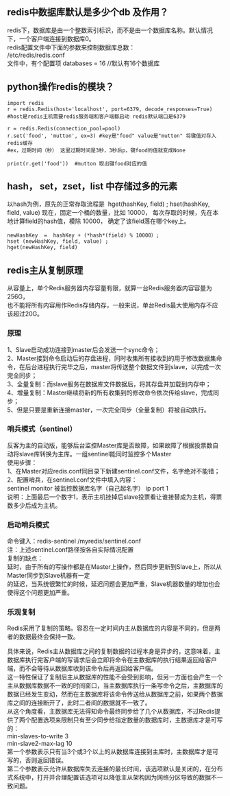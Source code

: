 ## redis中数据库默认是多少个db 及作用？  
redis下，数据库是由一个整数索引标识，而不是由一个数据库名称。默认情况下，一个客户端连接到数据库0。  
redis配置文件中下面的参数来控制数据库总数：  
/etc/redis/redis.conf  
文件中，有个配置项 databases = 16 //默认有16个数据库

## python操作redis的模块？
```
import redis
r = redis.Redis(host='localhost', port=6379, decode_responses=True)
#host是redis主机需要redis服务端和客户端都启动 redis默认端口是6379

r = redis.Redis(connection_pool=pool)
r.set('food', 'mutton', ex=3) #key是"food" value是"mutton" 将键值对存入redis缓存
#ex，过期时间（秒） 这里过期时间是3秒，3秒后p，键food的值就变成None

print(r.get('food'))  #mutton 取出键food对应的值
```

##  hash， set，zset，list 中存储过多的元素
以hash为例，原先的正常存取流程是  hget(hashKey, field) ; hset(hashKey, field, value) 
现在，固定一个桶的数量，比如 10000， 每次存取的时候，先在本地计算field的hash值，模除 10000， 确定了该field落在哪个key上。
```
newHashKey  =  hashKey + (*hash*(field) % 10000）;   
hset (newHashKey, field, value) ;  
hget(newHashKey, field)
```

## redis主从复制原理  
从容量上，单个Redis服务器内存容量有限，就算一台Redis服务器内容容量为256G，  
也不能将所有内容用作Redis存储内存，一般来说，单台Redis最大使用内存不应该超过20G。  
### 原理
1、Slave启动成功连接到master后会发送一个sync命令；  
2、Master接到命令启动后的存盘进程，同时收集所有接收到的用于修改数据集命令，在后台进程执行完毕之后，master将传送整个数据文件到slave，以完成一次完全同步；  
3、全量复制：而slave服务在数据库文件数据后，将其存盘并加载到内存中；  
4、增量复制：Master继续将新的所有收集到的修改命令依次传给slave，完成同步；  
5、但是只要是重新连接master，一次完全同步（全量复制）将被自动执行。  
### 哨兵模式（sentinel）
反客为主的自动版，能够后台监控Master库是否故障，如果故障了根据投票数自动将slave库转换为主库。一组sentinel能同时监控多个Master    
使用步骤：  
1、在Master对应redis.conf同目录下新建sentinel.conf文件，名字绝对不能错；  
2、配置哨兵，在sentinel.conf文件中填入内容：  
sentinel monitor 被监控数据库名字（自己起名字） ip port 1  
说明：上面最后一个数字1，表示主机挂掉后slave投票看让谁接替成为主机，得票数多少后成为主机。    
### 启动哨兵模式
命令键入：redis-sentinel /myredis/sentinel.conf  
注：上述sentinel.conf路径按各自实际情况配置  
复制的缺点：  
延时，由于所有的写操作都是在Master上操作，然后同步更新到Slave上，所以从Master同步到Slave机器有一定  
的延迟，当系统很繁忙的时候，延迟问题会更加严重，Slave机器数量的增加也会使得这个问题更加严重。  
### 乐观复制
Redis采用了复制的策略。容忍在一定时间内主从数据库的内容是不同的，但是两者的数据最终会保持一致。  

具体来说，Redis主从数据库之间的复制数据的过程本身是异步的，这意味着，主数据库执行完客户端的写请求后会立即将命令在主数据库的执行结果返回给客户端，而不会等待从数据库收到该命令后再返回给客户端。  
这一特性保证了复制后主从数据库的性能不会受到影响，但另一方面也会产生一个主从数据库数据不一致的时间窗口，当主数据库执行一条写命令之后，主数据库的数据已经发生变动，然而在主数据库将该命令传送给从数据库之前，如果两个数据库之间的连接断开了，此时二者间的数据就不一致了。  
从这个角度看，主数据库无法得知命令最终同步给了几个从数据库，不过Redis提供了两个配置选项来限制只有至少同步给指定数量的数据库时，主数据库才是可写的：  
min-slaves-to-write 3  
min-slave2-max-lag 10  
第一个参数表示只有当3个或3个以上的从数据库连接到主库时，主数据库才是可写的，否则返回错误。  
第二个参数表示允许从数据库失去连接的最长时间，该选项默认是关闭的，在分布式系统中，打开并合理配置该选项可以降低主从架构因为网络分区导致的数据不一致问题。  
